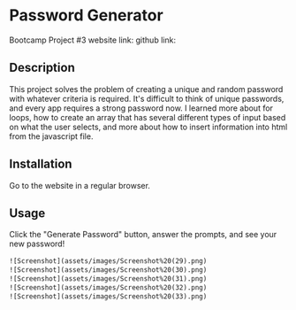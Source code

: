 # Password Generator
Bootcamp Project #3
website link:
github link:
## Description
This project solves the problem of creating a unique and random password with whatever criteria is required. It's difficult to think of unique passwords, and every app requires a strong password now.
I learned more about for loops, how to create an array that has several different types of input based on what the user selects, and more about how to insert information into html from the javascript file. 

## Installation
Go to the website in a regular browser.

## Usage
Click the "Generate Password" button, answer the prompts, and see your new password!

    ![Screenshot](assets/images/Screenshot%20(29).png)
    ![Screenshot](assets/images/Screenshot%20(30).png)
    ![Screenshot](assets/images/Screenshot%20(31).png)
    ![Screenshot](assets/images/Screenshot%20(32).png)
    ![Screenshot](assets/images/Screenshot%20(33).png)
 
 

